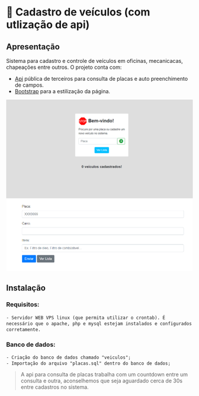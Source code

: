 #  🚙  Cadastro de veículos (com utlização de api)
## Apresentação

Sistema para cadastro e controle de veículos em oficinas, mecanicacas, chapeações entre outros. O projeto conta com:
- [Api](https://github.com/100n0m3/API-Carros) pública de terceiros para consulta de placas e auto preenchimento de campos.
- [Bootstrap](https://getbootstrap.com/) para a estilização da página.

<img src="assets/img/inicio.png">
<img src="assets/img/cadastro.png">


## Instalação
### Requisitos:

``` 
- Servidor WEB VPS linux (que permita utilizar o crontab). É necessário que o apache, php e mysql estejam instalados e configurados corretamente. 
 ```
 
 ### Banco de dados:

 ``` 
 - Criação do banco de dados chamado "veiculos";
 - Importação do arquivo "placas.sql" dentro do banco de dados;
 ```
> A api para consulta de placas trabalha com um countdown entre um consulta e outra, aconselhemos que seja aguardado cerca de 30s entre cadastros no sistema.

